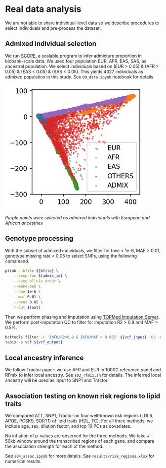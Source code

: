 # Real data analysis
We are not able to share individual-level data so we describe procedures to select 
individuals and pre-process the dataset.


## Admixed individual selection
We run [SCOPE](https://www.biorxiv.org/content/10.1101/2021.05.11.443705v1.full), 
a scalable program to infer admixture proportion in biobank-scale data. We used four 
population EUR, AFR, EAS, SAS, as ancestral population. We select individuals based on
(EUR > 0.05) & (AFR > 0.05) & (EAS < 0.05) & (SAS < 0.05). This yields 4327 individuals 
as admixed population in this study. See `00_data.ipynb` notebook for details.

![PCA for individuals in UK Biobank](ukb_pca.png)

*Purple points were selected as admixed individuals with European and African ancestries*


## Genotype processing
With the subset of admixed individuals, we filter for hwe < 1e-6, MAF > 0.01, 
genotype missing rate < 0.05 to select SNPs, using the following comamand.

```bash
plink --bfile ${bfile} \
    --keep-fam ${admix_id} \
    --keep-allele-order \
    --make-bed \
    --hwe 1e-6 \
    --maf 0.01 \
    --geno 0.05 \
    --out ${out}
```

Then we perform phasing and imputation using 
[TOPMed Imputation Server](https://imputation.biodatacatalyst.nhlbi.nih.gov/#!).
We perform post-imputation QC to filter for imputation R2 > 0.8 and MAF > 0.5%.   
```bash
bcftools filter -i 'INFO/R2>0.8 & INFO/MAF > 0.005' ${vcf_input} -Oz -o ${vcf_output}
tabix -p vcf ${vcf_output}
```

## Local ancestry inference
We follow Tractor paper: we use AFR and EUR in 1000G reference panel and RFmix to infer
local ancestry. See `s03_rfmix.sh` for details. The inferred local ancestry will be used as input to SNP1 and Tractor.


## Association testing on known risk regions to lipid traits
We compared ATT, SNP1, Tractor on four well-known risk regions (LDLR, APOE, PCSK9, SORT1) of lipid traits (HDL, TC). For all three methods, we include age, sex, dilution factor, and top 10 PCs as covariates.

No inflation of p-values are observed for the three methods. We take +- 50kb window around the transcribed regions of each gene, and compare the association strength for each of the method.

See `s04_assoc.ipynb` for more details. See `results/risk_regions.xlsx` for numerical results.
